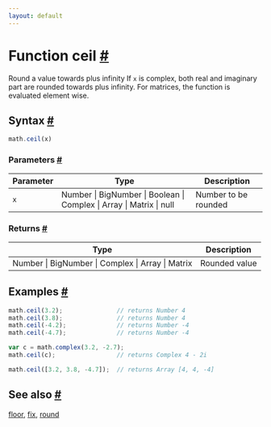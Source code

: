 ```yaml
---
layout: default
---
```


<h1 id="function-ceil">Function ceil <a href="#function-ceil" title="Permalink">#</a></h1>

Round a value towards plus infinity
If `x` is complex, both real and imaginary part are rounded towards plus infinity.
For matrices, the function is evaluated element wise.


<h2 id="syntax">Syntax <a href="#syntax" title="Permalink">#</a></h2>

```js
math.ceil(x)
```

<h3 id="parameters">Parameters <a href="#parameters" title="Permalink">#</a></h3>

Parameter | Type | Description
--------- | ---- | -----------
`x` | Number &#124; BigNumber &#124; Boolean &#124; Complex &#124; Array &#124; Matrix &#124; null | Number to be rounded

<h3 id="returns">Returns <a href="#returns" title="Permalink">#</a></h3>

Type | Description
---- | -----------
Number &#124; BigNumber &#124; Complex &#124; Array &#124; Matrix | Rounded value


<h2 id="examples">Examples <a href="#examples" title="Permalink">#</a></h2>

```js
math.ceil(3.2);               // returns Number 4
math.ceil(3.8);               // returns Number 4
math.ceil(-4.2);              // returns Number -4
math.ceil(-4.7);              // returns Number -4

var c = math.complex(3.2, -2.7);
math.ceil(c);                 // returns Complex 4 - 2i

math.ceil([3.2, 3.8, -4.7]);  // returns Array [4, 4, -4]
```


<h2 id="see-also">See also <a href="#see-also" title="Permalink">#</a></h2>

[floor](floor.html),
[fix](fix.html),
[round](round.html)


<!-- Note: This file is automatically generated from source code comments. Changes made in this file will be overridden. -->
